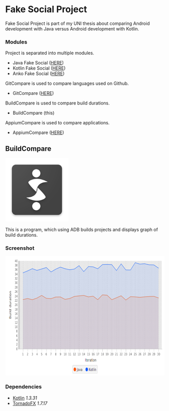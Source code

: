 # Fake Social Project
Fake Social Project is part of my UNI thesis about comparing Android development with Java versus Android development with Kotlin.

### Modules
Project is separated into multiple modules.
- Java Fake Social ([HERE](https://github.com/SlickBot/JavaFakeSocial/))
- Kotlin Fake Social ([HERE](https://github.com/SlickBot/KotlinFakeSocial/))
- Anko Fake Social ([HERE](https://github.com/SlickBot/AnkoFakeSocial/))

GitCompare is used to compare languages used on Github.
- GitCompare ([HERE](https://github.com/SlickBot/GitCompare/))

BuildCompare is used to compare build durations.
- BuildCompare (this)

AppiumCompare is used to compare applications.
- AppiumCompare ([HERE](https://github.com/SlickBot/AppiumCompare/))

## BuildCompare
<img src="screenshot/logo.png" height="200" alt="Logo"/>

This is a program, which using ADB builds projects and displays graph of build durations.

### Screenshot
<img src="screenshot/screenshot.png" height="375" alt="Screenshot"/>

### Dependencies
- [Kotlin](https://github.com/JetBrains/kotlin)
*1.3.31*
- [TornadoFX](https://github.com/edvin/tornadofx)
*1.7.17*